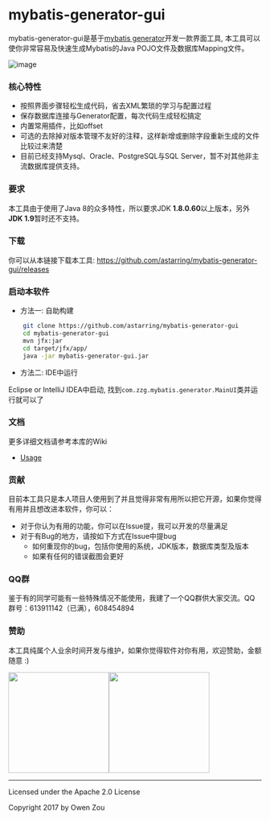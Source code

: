 mybatis-generator-gui
==============

mybatis-generator-gui是基于[mybatis generator](http://www.mybatis.org/generator/index.html)开发一款界面工具, 本工具可以使你非常容易及快速生成Mybatis的Java POJO文件及数据库Mapping文件。

![image](https://user-images.githubusercontent.com/3505708/38157772-8cd08a7e-34bc-11e8-948b-bccbfa59848f.png)

### 核心特性
* 按照界面步骤轻松生成代码，省去XML繁琐的学习与配置过程
* 保存数据库连接与Generator配置，每次代码生成轻松搞定
* 内置常用插件，比如offset
* 可选的去除掉对版本管理不友好的注释，这样新增或删除字段重新生成的文件比较过来清楚
* 目前已经支持Mysql、Oracle、PostgreSQL与SQL Server，暂不对其他非主流数据库提供支持。

### 要求
本工具由于使用了Java 8的众多特性，所以要求JDK <strong>1.8.0.60</strong>以上版本，另外<strong>JDK 1.9</strong>暂时还不支持。

### 下载
你可以从本链接下载本工具: https://github.com/astarring/mybatis-generator-gui/releases

### 启动本软件

* 方法一: 自助构建

```bash
    git clone https://github.com/astarring/mybatis-generator-gui
    cd mybatis-generator-gui
    mvn jfx:jar
    cd target/jfx/app/
    java -jar mybatis-generator-gui.jar
```
    
* 方法二: IDE中运行

Eclipse or IntelliJ IDEA中启动, 找到```com.zzg.mybatis.generator.MainUI```类并运行就可以了


### 文档
更多详细文档请参考本库的Wiki
* [Usage](https://github.com/astarring/mybatis-generator-gui/wiki/Usage-Guide)


### 贡献
目前本工具只是本人项目人使用到了并且觉得非常有用所以把它开源，如果你觉得有用并且想改进本软件，你可以：
* 对于你认为有用的功能，你可以在Issue提，我可以开发的尽量满足
* 对于有Bug的地方，请按如下方式在Issue中提bug
    * 如何重现你的bug，包括你使用的系统，JDK版本，数据库类型及版本
    * 如果有任何的错误截图会更好
    
### QQ群
鉴于有的同学可能有一些特殊情况不能使用，我建了一个QQ群供大家交流。QQ群号：613911142（已满），608454894

### 赞助
本工具纯属个人业余时间开发与维护，如果你觉得软件对你有用，欢迎赞助，金额随意 :)

<img src="https://user-images.githubusercontent.com/3505708/38162173-21cad132-350f-11e8-9d7a-9f2f29125f4d.png" width="200"><img src="https://user-images.githubusercontent.com/3505708/38162176-2fbf64c4-350f-11e8-9d5e-bdb9bdb62571.png" width="200">

- - -
Licensed under the Apache 2.0 License

Copyright 2017 by Owen Zou
